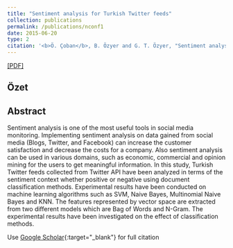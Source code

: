 ```yaml
---
title: "Sentiment analysis for Turkish Twitter feeds"
collection: publications
permalink: /publications/nconf1
date: 2015-06-20
type: 2
citation: '<b>Ö. Çoban</b>, B. Özyer and G. T. Özyer, "Sentiment analysis for Turkish Twitter feeds," <i>2015 23nd Signal Processing and Communications Applications Conference (SIU)</i>, Malatya, Turkey, 2015, pp. 2388-2391, doi: 10.1109/SIU.2015.7130362.'
---
```

[[PDF]](https://ieeexplore.ieee.org/abstract/document/7130362)

## Özet

## Abstract
Sentiment analysis is one of the most useful tools in social media monitoring. Implementing sentiment analysis on data gained from social media (Blogs, Twitter, and Facebook) can increase the customer satisfaction and decrease the costs for a company. Also sentiment analysis can be used in various domains, such as economic, commercial and opinion mining for the users to get meaningful information. In this study, Turkish Twitter feeds collected from Twitter API have been analyzed in terms of the sentiment context whether positive or negative using document classification methods. Experimental results have been conducted on machine learning algorithms such as SVM, Naive Bayes, Multinomial Naive Bayes and KNN. The features represented by vector space are extracted from two different models which are Bag of Words and N-Gram. The experimental results have been investigated on the effect of classification methods.


Use [Google Scholar](https://scholar.google.com/scholar?){:target="_blank"} for full citation
